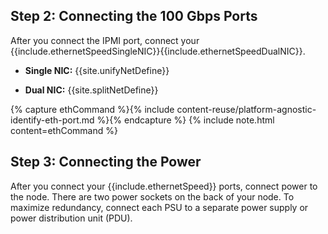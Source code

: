 ## Step 2: Connecting the 100 Gbps Ports

After you connect the IPMI port, connect your {{include.ethernetSpeedSingleNIC}}{{include.ethernetSpeedDualNIC}}.

* **Single NIC:** {{site.unifyNetDefine}}

* **Dual NIC:** {{site.splitNetDefine}} 

{% capture ethCommand %}{% include content-reuse/platform-agnostic-identify-eth-port.md %}{% endcapture %}
{% include note.html content=ethCommand %}


## Step 3: Connecting the Power
After you connect your {{include.ethernetSpeed}} ports, connect power to the node. There are two power sockets on the back of your node. To maximize redundancy, connect each PSU to a separate power supply or power distribution unit (PDU).
